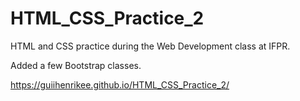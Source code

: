# HTML_CSS_Practice_2
HTML and CSS practice during the Web Development class at IFPR.

Added a few Bootstrap classes.

https://guiihenrikee.github.io/HTML_CSS_Practice_2/

